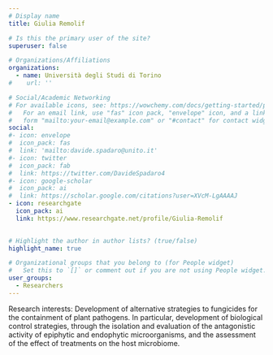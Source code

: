 ```yaml
---
# Display name
title: Giulia Remolif

# Is this the primary user of the site?
superuser: false

# Organizations/Affiliations
organizations:
  - name: Università degli Studi di Torino
#    url: ''

# Social/Academic Networking
# For available icons, see: https://wowchemy.com/docs/getting-started/page-builder/#icons
#   For an email link, use "fas" icon pack, "envelope" icon, and a link in the
#   form "mailto:your-email@example.com" or "#contact" for contact widget.
social:
#- icon: envelope
#  icon_pack: fas
#  link: 'mailto:davide.spadaro@unito.it' 
#- icon: twitter
#  icon_pack: fab
#  link: https://twitter.com/DavideSpadaro4
#- icon: google-scholar
#  icon_pack: ai
#  link: https://scholar.google.com/citations?user=XVcM-LgAAAAJ
- icon: researchgate
  icon_pack: ai
  link: https://www.researchgate.net/profile/Giulia-Remolif
  

# Highlight the author in author lists? (true/false)
highlight_name: true

# Organizational groups that you belong to (for People widget)
#   Set this to `[]` or comment out if you are not using People widget.
user_groups:
  - Researchers
---
```


Research interests: Development of alternative strategies to fungicides for the containment of plant pathogens. In particular, development of biological control strategies, through the isolation and evaluation of the antagonistic activity of epiphytic and endophytic microorganisms, and the assessment of the effect of treatments on the host microbiome.
